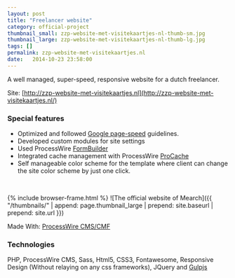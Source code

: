 ```yaml
---
layout: post
title: "Freelancer website"
category: official-project
thumbnail_small: zzp-website-met-visitekaartjes-nl-thumb-sm.jpg
thumbnail_large: zzp-website-met-visitekaartjes-nl-thumb-lg.jpg
tags: []
permalink: zzp-website-met-visitekaartjes.nl
date:   2014-10-23 23:58:00
---
```


A well managed, super-speed, responsive website for a dutch freelancer. 

Site: [http://zzp-website-met-visitekaartjes.nl](http://zzp-website-met-visitekaartjes.nl/)

<!--more-->

### Special features 
- Optimized and followed [Google page-speed](https://developers.google.com/speed/pagespeed/insights/?url=http%3A%2F%2Fzzp-website-met-visitekaartjes.nl%2F&tab=desktop) guidelines.
- Developed custom modules for site settings
- Used ProcessWire [FormBuilder](http://modules.processwire.com/modules/form-builder/)
- Integrated cache management with ProcessWire [ProCache](http://modules.processwire.com/modules/pro-cache/)
- Self manageable color scheme for the template where client can change the site 
color scheme by just one click.

<br/>

{% include browser-frame.html %}
<span class="project-img-wrap">
![The official website of Mearch]({{ "/thumbnails/" | append: page.thumbnail_large | prepend: site.baseurl | prepend: site.url  }})
</span>

Made With: [ProcessWire CMS/CMF](http://processwire.com/)

### Technologies 
PHP, ProcessWire CMS, Sass, Html5, CSS3, Fontawesome, Responsive Design (Without relaying on any css frameworks), JQuery and [Gulpjs](http://gulpjs.com/) 